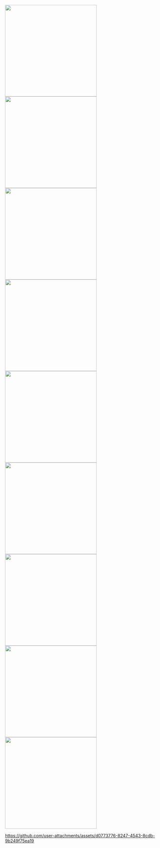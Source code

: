 <p>
   <img src = "https://github.com/user-attachments/assets/16ddc9b3-2e15-4db2-8bf7-e1867c9e61ac" width = "300"/>
   <img src = "https://github.com/user-attachments/assets/b2eee0df-9c02-4fad-9344-2766a5d85f54" width = "300"/>
   <img src = "https://github.com/user-attachments/assets/47282577-d9fd-4164-9e1b-baf5699ecfa4" width = "300"/>
   <img src = "https://github.com/user-attachments/assets/094eb98c-deb2-449b-b3e4-000afc7ba4df" width = "300"/>
   <img src = "https://github.com/user-attachments/assets/1f7562fd-5553-4876-b338-94cca6f96cbb" width = "300"/>
   <img src = "https://github.com/user-attachments/assets/58aa6c71-d3cc-47d9-a2fd-c60c85c6937c" width = "300"/>
   <img src = "https://github.com/user-attachments/assets/1e8fc8e2-b47e-43d4-a7f6-25fd1a384a33" width = "300"/>
   <img src = "https://github.com/user-attachments/assets/34343c40-1c08-4a33-90b7-03400b872b36" width = "300"/>
   <img src = "https://github.com/user-attachments/assets/9c812ed7-254e-4945-ad16-ce6424e1e8a4" width = "300"/>
</p>



https://github.com/user-attachments/assets/d0773776-8247-4543-8cdb-9b249f75ea19


